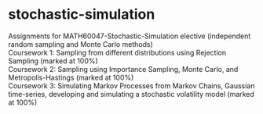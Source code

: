 # stochastic-simulation
Assignments for MATH60047-Stochastic-Simulation elective (independent random sampling and Monte Carlo methods)\
Coursework 1: Sampling from different distributions using Rejection Sampling (marked at 100%)\
Coursework 2: Sampling using Importance Sampling, Monte Carlo, and Metropolis-Hastings (marked at 100%)\
Coursework 3: Simulating Markov Processes from Markov Chains, Gaussian time-series, developing and simulating a stochastic volatility model (marked at 100%)
